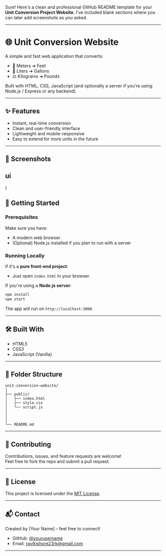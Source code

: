 Sure! Here's a clean and professional GitHub README template for your **Unit Conversion Project Website**. I've included blank sections where you can later add screenshots as you asked.

---

# 🌐 Unit Conversion Website

A simple and fast web application that converts:
- 📏 Meters ➔ Feet
- 🧴 Liters ➔ Gallons
- ⚖️ Kilograms ➔ Pounds

Built with HTML, CSS, JavaScript (and optionally a server if you're using Node.js / Express or any backend).

---

## ✨ Features
- Instant, real-time conversion
- Clean and user-friendly interface
- Lightweight and mobile-responsive
- Easy to extend for more units in the future

---

## 📸 Screenshots

## ui
(

## 🚀 Getting Started

### Prerequisites
Make sure you have:
- A modern web browser
- (Optional) Node.js installed if you plan to run with a server



### Running Locally

If it's a **pure front-end project**:
- Just open `index.html` in your browser.

If you're using a **Node.js server**:
```bash
npm install
npm start
```
The app will run on `http://localhost:3000`.

---

## 🛠️ Built With
- HTML5
- CSS3
- JavaScript (Vanilla)


---

## 📂 Folder Structure
```
unit-conversion-website/
│
├── public/
│   ├── index.html
│   ├── style.css
│   └── script.js
│
|
│
└── README.md
```

---

## 🙌 Contributing

Contributions, issues, and feature requests are welcome!  
Feel free to fork the repo and submit a pull request.

---

## 📄 License

This project is licensed under the [MIT License](LICENSE).

---

## 📬 Contact

Created by [Your Name] – feel free to connect!

- GitHub: [@yourusername](https://github.com/ravikishore23)
- Email: ravikishore23rk@gmail.com 

---
